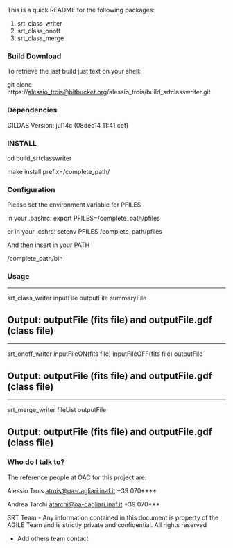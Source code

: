 This is a quick README for the following packages:

1. srt_class_writer
2. srt_class_onoff
3. srt_class_merge 


### Build Download ###

To retrieve the last build just text on your shell:

git clone https://alessio_trois@bitbucket.org/alessio_trois/build_srtclasswriter.git

### Dependencies

GILDAS Version: jul14c (08dec14 11:41 cet)


### INSTALL ###

cd build_srtclasswriter

make install prefix=/complete_path/

### Configuration ###

Please set the environment variable for PFILES

in your .bashrc:    export  PFILES=/complete_path/pfiles

or in your .cshrc:  setenv  PFILES /complete_path/pfiles
                                               
And then insert in your PATH      
                                           
/complete_path/bin

### Usage ###
---------------------------------------------------------------------------
srt_class_writer inputFile outputFile summaryFile 

Output:
outputFile (fits file) and outputFile.gdf (class file)
---------------------------------------------------------------------------

---------------------------------------------------------------------------
srt_onoff_writer inputFileON(fits file) inputFileOFF(fits file) outputFile 

Output:
outputFile (fits file) and outputFile.gdf (class file)
---------------------------------------------------------------------------

---------------------------------------------------------------------------
srt_merge_writer fileList outputFile

Output:
outputFile (fits file) and outputFile.gdf (class file)
---------------------------------------------------------------------------

### Who do I talk to? ###

The reference people at OAC for this project are:

Alessio Trois
atrois@oa-cagliari.inaf.it
+39 070****

Andrea Tarchi 
atarchi@oa-cagliari.inaf.it
+39 070***

SRT Team - Any information contained in this document
is property of the AGILE Team and is strictly
private and confidential. All rights reserved


* Add others team contact